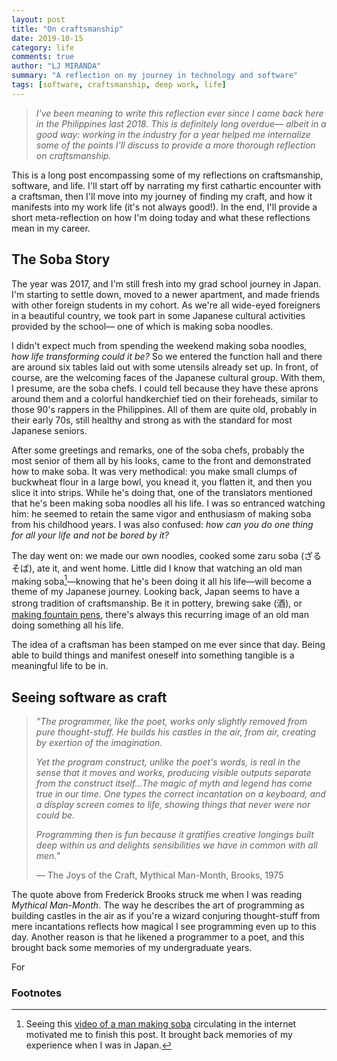 ```yaml
---
layout: post
title: "On craftsmanship"
date: 2019-10-15
category: life
comments: true
author: "LJ MIRANDA"
summary: "A reflection on my journey in technology and software"
tags: [software, craftsmanship, deep work, life]
---
```


> *I've been meaning to write this reflection ever since I came back here
> in the Philippines last 2018. This is definitely long overdue&mdash; albeit
> in a good way: working in the industry for a year helped me internalize some
> of the points I'll discuss to provide a more thorough reflection on
> craftsmanship.*

This is a long post encompassing some of my reflections on craftsmanship,
software, and life. I'll start off by narrating my first cathartic encounter
with a craftsman, then I'll move into my journey of finding my craft, and how
it manifests into my work life (it's not always good!). In the end, I'll
provide a short meta-reflection on how I'm doing today and what these
reflections mean in my career.

## The Soba Story

The year was 2017, and I'm still fresh into my grad school journey in Japan.
I'm starting to settle down, moved to a newer apartment, and made friends with
other foreign students in my cohort. As we're all wide-eyed foreigners in a
beautiful country, we took part in some Japanese cultural activities provided
by the school&mdash; one of which is making soba noodles.

I didn't expect much from spending the weekend making soba noodles, *how life
transforming could it be?* So we entered the function hall and there are around
six tables laid out with some utensils already set up. In front, of course, are
the welcoming faces of the Japanese cultural group. With them, I presume, are
the soba chefs. I could tell because they have these aprons around them and a
colorful handkerchief tied on their foreheads, similar to those 90's rappers in
the Philippines. All of them are quite old, probably in their early 70s, still
healthy and strong as with the standard for most Japanese seniors.

After some greetings and remarks, one of the soba chefs, probably the most
senior of them all by his looks, came to the front and demonstrated how to
make soba. It was very methodical: you make small clumps of buckwheat flour in
a large bowl, you knead it, you flatten it, and then you slice it into strips.
While he's doing that, one of the translators mentioned that he's been making
soba noodles all his life. I was so entranced watching him: he seemed to retain
the same vigor and enthusiasm of making soba from his childhood years. I was
also confused: *how can you do one thing for all your life and not be bored by
it?*

The day went on: we made our own noodles, cooked some zaru soba (ざるそば), ate
it, and went home. Little did I know that watching an old man making
soba[^1]&mdash;knowing that he's been doing it all his life&mdash;will become a
theme of my Japanese journey. Looking back, Japan seems to have a strong
tradition of craftsmanship. Be it in pottery, brewing sake (酒), or [making
fountain pens](https://www.youtube.com/watch?v=1F12qUyIACM), there's always
this recurring image of an old man doing something all his life. 

The idea of a craftsman has been stamped on me ever since that day. Being able
to build things and manifest oneself into something tangible is a meaningful
life to be in. 

## Seeing software as craft

> *"The programmer, like the poet, works only slightly removed from pure
> thought-stuff. He builds his castles in the air, from air, creating by
> exertion of the imagination.*
>
> *Yet the program construct, unlike the poet's words, is real in the sense that
> it moves and works, producing visible outputs separate from the construct
> itself...The magic of myth and legend has come true in our time. One types
> the correct incantation on a keyboard, and a display screen comes to life,
> showing things that never were nor could be.*
>
> *Programming then is fun because it gratifies creative longings built deep
> within us and delights sensibilities we have in common with all men."*
>
> &mdash; The Joys of the Craft, Mythical Man-Month, Brooks, 1975

<!-- talk about how this quote speaks to you because of your experience in
Heights, etc. -->
The quote above from Frederick Brooks struck me when I was reading *Mythical
Man-Month*. The way he describes the art of programming as building castles in
the air as if you're a wizard conjuring thought-stuff from mere incantations
reflects how magical I see programming even up to this day. Another reason is
that he likened a programmer to a poet, and this brought back some memories of
my undergraduate years.

For 

<!-- you started taking software seriously within open-source, primarly as a
hobby, no deadlines no clients, etc. -->


<!-- describe the three things that it allowed you to do -->

### Footnotes

[^1]: Seeing this [video of a man making soba](https://www.youtube.com/watch?v=V3zFiwa8fKs) circulating in the internet motivated me to finish this post. It brought back memories of my experience when I was in Japan.
